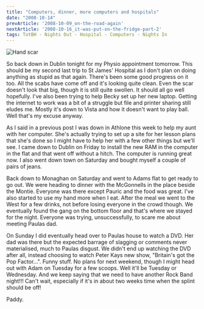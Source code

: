 ```yaml
---
title: "Computers, dinner, more computers and hospitals"
date: "2008-10-14"
prevArticle: '2008-10-09_on-the-road-again'
nextArticle: '2008-10-16_it-was-put-on-the-fridge-part-2'
tags: TotBH - Nights Out - Hospital - Computers - Nights In
---
```

![Hand scar](/images/handscar.jpg "Nice scar on the finger, eh?")

So back down in Dublin tonight for my Physio appointment tomorrow. This should be my second last trip to St James' Hospital as I don't plan on doing anything as stupid as that again. There's been some good progress on it too. All the scabs have come off and it's looking quite clean. Even the scar doesn't look that big, though it is still quite swollen. It should all go well hopefully. I've also been trying to help Becky set up her new laptop. Getting the internet to work was a bit of a struggle but file and printer sharing still eludes me. Mostly it's down to Vista and how it doesn't want to play ball. Well that's my excuse anyway.

As I said in a previous post I was down in Athlone this week to help my aunt with her computer. She's actually trying to set up a site for her lesson plans that she's done so I might have to help her with a few other things but we'll see. I came down to Dublin on Friday to install the new RAM in the computer in the flat and that went off without a hitch. The computer is running great now. I also went down town on Saturday and bought myself a couple of pairs of jeans.

Back down to Monaghan on Saturday and went to Adams flat to get ready to go out. We were heading to dinner with the McGonnells in the place beside the Montie. Everyone was there except Pauric and the food was great. I've also started to use my hand more when I eat. After the meal we went to the West for a few drinks, not before losing everyone in the crowd though. We eventually found the gang on the bottom floor and that's where we stayed for the night. Everyone was trying, unsuccessfully, to scare me about meeting Paulas dad.

On Sunday I did eventually head over to Paulas house to watch a DVD. Her dad was there but the expected barrage of slagging or comments never materialised, much to Paulas disgust. We didn't end up watching the DVD after all, instead choosing to watch Peter Kays new show, "Britain's got the Pop Factor...". Funny stuff. No plans for next weekend, though I might head out with Adam on Tuesday for a few scoops. Well it'll be Tuesday or Wednesday. And we keep saying that we need to have another Rock Band night!!! Can't wait, especially if it's in about two weeks time when the splint should be off!

Paddy.